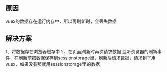 ## 原因

vuex的数据存在运行内存中，所以再刷新时，会丢失数据

## 解决方案

1、将数据存在浏览器缓存中
2、在页面刷新时再次请求数据
	监听浏览器的刷新事件，在刷新前把数据保存到sessionstorage里，刷新后请求数据，请求到了用vuex，如果没有那就用sessionstorage里的数据
